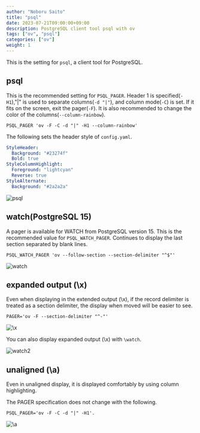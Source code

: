 ```yaml
---
author: "Noboru Saito"
title: "psql"
date: 2023-07-21T09:00:00+09:00
description: PostgreSQL client tool psql with ov
tags: ["ov", "psql"]
categories: ["ov"]
weight: 1
---
```


This is the setting for `psql`, a client tool for PostgreSQL.

## psql

This is the recommended setting for `PSQL_PAGER`.
Header 1 is specified(`-H1`),"|" is used to separate columns(`-d "|"`), and column mode(`-C`) is set.
If it fits on the screen, exit the pager(`-F`).
It is also recommended to change the color of the columns(`--column-rainbow`).

```env
PSQL_PAGER 'ov -F -C -d "|" -H1 --column-rainbow'
```

The following sets the header style of `config.yaml`.

```yaml
StyleHeader:
  Background: "#23274f"
  Bold: true
StyleColumnHighlight:
  Foreground: "lightcyan"
  Reverse: true
StyleAlternate:
  Background: "#2a2a2a"
```

![psql](/ov/psql-ov.gif)

## watch(PostgreSQL 15)

A pager is available for WATCH from PostgreSQL version 15.
This is the recommended value for `PSQL_WATCH_PAGER`.
Continues to display the last section separated by blank lines.

```env
PSQL_WATCH_PAGER 'ov --follow-section --section-delimiter "^$"'
```

![watch](/ov/psql-watch.gif)

## expanded output (\x)

Even when displaying in the extended output (\x), if the record delimiter is treated as a section delimiter, the display when moved will be easier to see.

```env
PAGER='ov -F --section-delimiter "^-"'
```

![\x](/ov/psql-vf.gif)

You can also display expanded output (\x) with `\watch`.

![watch2](/ov/psql-watch2.gif)

## unaligned (\a)

Even in unaligned display, it is displayed comfortably by using column highlighting.

The PAGER specification does not change with the following.

```env
PSQL_PAGER='ov -F -C -d "|" -H1'.
```

![\a](/ov/psql-alignment.gif)

